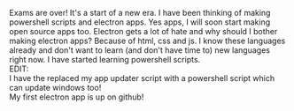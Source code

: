 Exams are over! It's a start of a new era. I have been thinking of making powershell scripts and electron apps. Yes apps, I will soon start making open source apps too. Electron gets a lot of hate and why should I bother making electron apps? Because of html, css and js. I know these languages already and don't want to learn (and don't have time to) new languages right now. I have started learning powershell scripts.<br>
EDIT:<br>
I have the replaced my app updater script with a powershell script which can update windows too!<br>
My first electron app is up on github!
